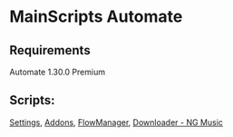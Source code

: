 # MainScripts Automate
## Requirements
Automate 1.30.0 Premium
## Scripts:
[Settings](https://github.com/MainPlay-YT/MainScripts-Automate/blob/main/Settings/Readme/RU.md), [Addons](https://github.com/MainPlay-YT/MainScripts-Automate/blob/main/Addons/Readme/RU.md), [FlowManager](https://github.com/MainPlay-YT/MainScripts-Automate/blob/main/FlowManager/Readme/RU.md), [Downloader - NG Music](https://github.com/MainPlay-YT/MainScripts-Automate/blob/main/MainDownloaderNGMusic/Readme/RU.md)
